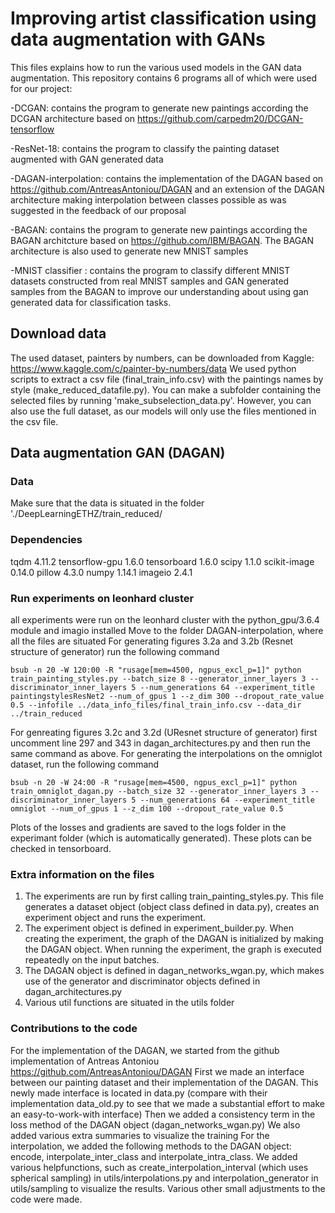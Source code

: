 # Improving artist classification using data augmentation with GANs
This files explains how to run the various used models in the GAN data augmentation.
This repository contains 6 programs all of which were used for our project:

-DCGAN: contains the program to generate new paintings according the DCGAN architecture based on https://github.com/carpedm20/DCGAN-tensorflow

-ResNet-18: contains the program to classify the painting dataset augmented with GAN generated data

-DAGAN-interpolation: contains the implementation of the DAGAN based on  https://github.com/AntreasAntoniou/DAGAN and an extension of the DAGAN architecture making interpolation between classes possible as was suggested in the feedback of our proposal

-BAGAN: contains the program to generate new paintings according the BAGAN architcture based on https://github.com/IBM/BAGAN. The BAGAN architecture is also used to generate new MNIST samples

-MNIST classifier : contains the program to classify different MNIST datasets constructed from real MNIST samples and GAN generated samples from the BAGAN to improve our understanding about using gan generated data for classification tasks.

## Download data
The used dataset, painters by numbers, can be downloaded from Kaggle: https://www.kaggle.com/c/painter-by-numbers/data
We used python scripts to extract a csv file (final_train_info.csv) with the paintings names by style (make_reduced_datafile.py). 
You can make a subfolder containing the selected files by running 'make_subselection_data.py'. However, you can also use the full dataset, as our models will only use the files mentioned in the csv file.

## Data augmentation GAN (DAGAN)

### Data
Make sure that the data is situated in the folder './DeepLearningETHZ/train_reduced/

### Dependencies
tqdm 4.11.2
tensorflow-gpu 1.6.0
tensorboard 1.6.0
scipy 1.1.0
scikit-image 0.14.0
pillow 4.3.0
numpy 1.14.1
imageio 2.4.1

### Run experiments on leonhard cluster
all experiments were run on the leonhard cluster with the python_gpu/3.6.4 module and imagio installed
Move to the folder DAGAN-interpolation, where all the files are situated
For generating figures 3.2a and 3.2b (Resnet structure of generator) run the following command
```
bsub -n 20 -W 120:00 -R "rusage[mem=4500, ngpus_excl_p=1]" python train_painting_styles.py --batch_size 8 --generator_inner_layers 3 --discriminator_inner_layers 5 --num_generations 64 --experiment_title paintingstylesResNet2 --num_of_gpus 1 --z_dim 300 --dropout_rate_value 0.5 --infofile ../data_info_files/final_train_info.csv --data_dir ../train_reduced
```
For genreating figures 3.2c and 3.2d (UResnet structure of generator) first uncomment line 297 and 343 in dagan_architectures.py and then run the same command as above.
For generating the interpolations on the omniglot dataset, run the following command
```
bsub -n 20 -W 24:00 -R "rusage[mem=4500, ngpus_excl_p=1]" python train_omniglot_dagan.py --batch_size 32 --generator_inner_layers 3 --discriminator_inner_layers 5 --num_generations 64 --experiment_title omniglot --num_of_gpus 1 --z_dim 100 --dropout_rate_value 0.5
```
Plots of the losses and gradients are saved to the logs folder in the experimant folder (which is automatically generated). These plots can be checked in tensorboard.

### Extra information on the files
1. The experiments are run by first calling train_painting_styles.py. This file generates a dataset object (object class defined in data.py), creates an experiment object and runs the experiment.
2. The experiment object is defined in experiment_builder.py. When creating the experiment, the graph of the DAGAN is initialized by making the DAGAN object. When running the experiment, the graph is executed repeatedly on the input batches.
3. The DAGAN object is defined in dagan_networks_wgan.py, which makes use of the generator and discriminator objects defined in dagan_architectures.py
4. Various util functions are situated in the utils folder

### Contributions to the code
For the implementation of the DAGAN, we started from the github implementation of Antreas Antoniou https://github.com/AntreasAntoniou/DAGAN
First we made an interface between our painting dataset and their implementation of the DAGAN. This newly made interface is located in data.py (compare with their implementation data_old.py to see that we made a substantial effort to make an easy-to-work-with interface)
Then we added a consistency term in the loss method of the DAGAN object (dagan_networks_wgan.py)
We also added various extra summaries to visualize the training
For the interpolation, we added the following methods to the DAGAN object: encode, interpolate_inter_class and interpolate_intra_class. We added various helpfunctions, such as create_interpolation_interval (which uses spherical sampling) in utils/interpolations.py and interpolation_generator in utils/sampling to visualize the results. 
Various other small adjustments to the code were made.


